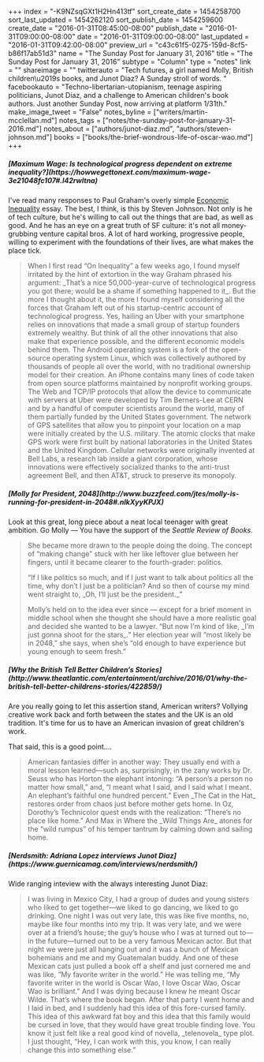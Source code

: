 +++
index = "-K9NZsqGXt1H2Hn413tf"
sort_create_date = 1454258700
sort_last_updated = 1454262120
sort_publish_date = 1454259600
create_date = "2016-01-31T08:45:00-08:00"
publish_date = "2016-01-31T09:00:00-08:00"
date = "2016-01-31T09:00:00-08:00"
last_updated = "2016-01-31T09:42:00-08:00"
preview_url = "c43c61f5-0275-159d-8cf5-b86f17ab51d3"
name = "The Sunday Post for January 31, 2016"
title = "The Sunday Post for January 31, 2016"
subtype = "Column"
type = "notes"
link = ""
shareimage = ""
twitterauto = "Tech futures, a girl named Molly, British children\u2019s books, and Junot Diaz? A Sunday stroll of words. "
facebookauto = "Techno-libertarian-utopianism, teenage aspiring politicians, Junot Diaz, and a challenge to American children's book authors. Just another Sunday Post, now arriving at platform 1/31th."
make_image_tweet = "False"
notes_byline = ["writers/martin-mcclellan.md"]
notes_tags = ["notes/the-sunday-post-for-january-31-2016.md"]
notes_about = ["authors/junot-diaz.md", "authors/steven-johnson.md"]
books = ["books/the-brief-wondrous-life-of-oscar-wao.md"]
+++
<h5>[Maximum Wage: Is technological progress dependent on extreme inequality?](https://howwegettonext.com/maximum-wage-3e21048fc107#.l42rwltna)</h5>

I've read many responses to Paul Graham's overly simple <a href="http://www.paulgraham.com/ineq.html">Economic Inequality</a> essay. The best, I think, is this by Steven Johnson. Not only is he of tech culture, but he's willing to call out the things that are bad, as well as good. And he has an eye on a great truth of SF culture: it's not all money-grubbing venture capital bros. A lot of hard working, progressive people, willing to experiment with the foundations of their lives, are what makes the place tick. 

<blockquote>
	When I first read “On Inequality” a few weeks ago, I found myself irritated by the hint of extortion in the way Graham phrased his argument: _That’s a nice 50,000-year-curve of technological progress you got there; would be a shame if something happened to it_. But the more I thought about it, the more I found myself considering all the forces that Graham left out of his startup-centric account of technological progress. Yes, hailing an Uber with your smartphone relies on innovations that made a small group of startup founders extremely wealthy. But think of all the other innovations that also make that experience possible, and the different economic models behind them. The Android operating system is a fork of the open-source operating system Linux, which was collectively authored by thousands of people all over the world, with no traditional ownership model for their creation. An iPhone contains many lines of code taken from open source platforms maintained by nonprofit working groups. The Web and TCP/IP protocols that allow the device to communicate with servers at Uber were developed by Tim Berners-Lee at CERN and by a handful of computer scientists around the world, many of them partially funded by the United States government. The network of GPS satellites that allow you to pinpoint your location on a map were initially created by the U.S. military. The atomic clocks that make GPS work were first built by national laboratories in the United States and the United Kingdom. Cellular networks were originally invented at Bell Labs, a research lab inside a giant corporation, whose innovations were effectively socialized thanks to the anti-trust agreement Bell, and then AT&amp;T, struck to preserve its monopoly.
</blockquote>

<h5>[Molly for President, 2048](http://www.buzzfeed.com/jtes/molly-is-running-for-president-in-2048#.nlkXyyKPJX)</h5>

Look at this great, long piece about a neat local teenager with great ambition. Go Molly &mdash; You have the support of the _Seattle Review of Books_.

<blockquote>
	<p>She became more drawn to the people doing the doing. The concept of “making change” stuck with her like leftover glue between her fingers, until it became clearer to the fourth-grader: politics.</p>

<p>“If I like politics so much, and if I just want to talk about politics all the time, why don’t I just be a politician? And so then of course my mind went straight to, _Oh, I’ll just be the president._”</p>

<p>Molly’s held on to the idea ever since — except for a brief moment in middle school when she thought she should have a more realistic goal and decided she wanted to be a lawyer. “But now I’m kind of like, _I’m just gonna shoot for the stars_.” Her election year will “most likely be in 2048,” she says, when she’s “old enough to have experience but young enough to seem fresh.”</p>
</blockquote>

<h5>[Why the British Tell Better Children’s Stories](http://www.theatlantic.com/entertainment/archive/2016/01/why-the-british-tell-better-childrens-stories/422859/)</h5>

Are you really going to let this assertion stand, American writers? Vollying creative work back and forth between the states and the UK is an old tradition. It's time for us to have an American invasion of great children's work. 

That said, this is a good point&hellip;.

<blockquote>
	American fantasies differ in another way: They usually end with a moral lesson learned—such as, surprisingly, in the zany works by Dr. Seuss who has Horton the elephant intoning: “A person’s a person no matter how small,” and, “I meant what I said, and I said what I meant. An elephant’s faithful one hundred percent.” Even _The Cat in the Hat_ restores order from chaos just before mother gets home. In Oz, Dorothy’s Technicolor quest ends with the realization: “There’s no place like home.” And Max in Where the _Wild Things Are_ atones for the “wild rumpus” of his temper tantrum by calming down and sailing home.
</blockquote>

<h5>[Nerdsmith: Adriana Lopez interviews Junot Diaz](https://www.guernicamag.com/interviews/nerdsmith/)</h5>

Wide ranging inteview with the always interesting Junot Diaz:

<blockquote>
	I was living in Mexico City, I had a group of dudes and young sisters who liked to get together—we liked to go dancing, we liked to go drinking. One night I was out very late, this was like five months, no, maybe like four months into my trip. It was very late, and we were over at a friend’s house; the guy’s house who I was at turned out to—in the future—turned out to be a very famous Mexican actor. But that night we were just all hanging out and it was a bunch of Mexican bohemians and me and my Guatemalan buddy. And one of these Mexican cats just pulled a book off a shelf and just cornered me and was like, “My favorite writer in the world.” He was telling me, “My favorite writer in the world is Oscar Wao, I love Oscar Wao, Oscar Wao is brilliant.” And I was dying because I knew he meant Oscar Wilde. That’s where the book began. After that party I went home and I laid in bed, and I suddenly had this idea of this fore-cursed family. This idea of this awkward fat boy and this idea that this family would be cursed in love, that they would have great trouble finding love. You know it just felt like a real good kind of novella, _telenovela_ type plot. I just thought, “Hey, I can work with this, you know, I can really change this into something else.”
</blockquote>